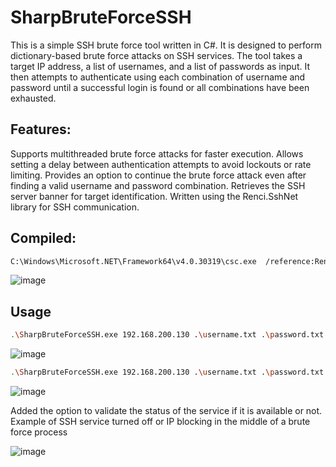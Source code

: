# SharpBruteForceSSH
This is a simple SSH brute force tool written in C#. It is designed to perform dictionary-based brute force attacks on SSH services. The tool takes a target IP address, a list of usernames, and a list of passwords as input. It then attempts to authenticate using each combination of username and password until a successful login is found or all combinations have been exhausted.

## Features:

Supports multithreaded brute force attacks for faster execution.
Allows setting a delay between authentication attempts to avoid lockouts or rate limiting.
Provides an option to continue the brute force attack even after finding a valid username and password combination.
Retrieves the SSH server banner for target identification.
Written using the Renci.SshNet library for SSH communication.

## Compiled:

```sh
C:\Windows\Microsoft.NET\Framework64\v4.0.30319\csc.exe  /reference:Renci.SshNet.dll /out:SharpBruteForceSSH.exe .\SharpBruteForceSSH.cs
```
![image](https://github.com/HernanRodriguez1/SharpBruteForceSSH/assets/66162160/90e4fc5b-cb89-43fb-ab35-912cd9037b3b)


## Usage
```sh
.\SharpBruteForceSSH.exe 192.168.200.130 .\username.txt .\password.txt -delay 2 -threads 5  
```
![image](https://github.com/HernanRodriguez1/SharpBruteForceSSH/assets/66162160/a0e09536-4db4-4a7a-952b-6dbf4be9022c)

```sh
.\SharpBruteForceSSH.exe 192.168.200.130 .\username.txt .\password.txt -delay 2 -threads 5  --continue
```
![image](https://github.com/HernanRodriguez1/SharpBruteForceSSH/assets/66162160/268719c4-4914-4197-8ff3-118688a9835b)

Added the option to validate the status of the service if it is available or not. Example of SSH service turned off or IP blocking in the middle of a brute force process

![image](https://github.com/HernanRodriguez1/SharpBruteForceSSH/assets/66162160/c8b76ebd-847b-49f9-8bb2-cfb112b85532)
